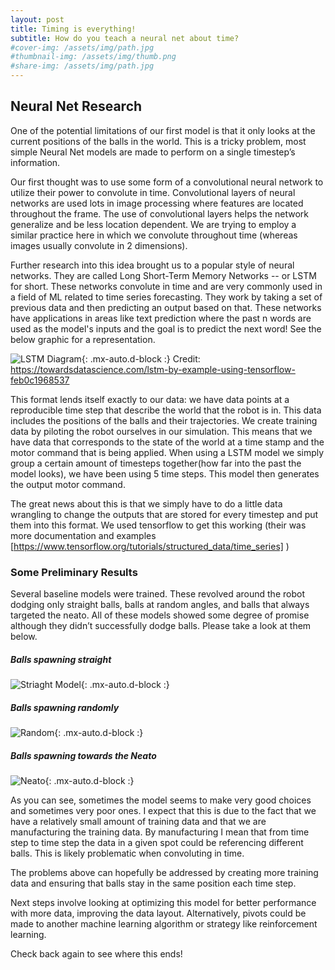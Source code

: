 ```yaml
---
layout: post
title: Timing is everything!
subtitle: How do you teach a neural net about time?
#cover-img: /assets/img/path.jpg
#thumbnail-img: /assets/img/thumb.png
#share-img: /assets/img/path.jpg
---
```

## Neural Net Research
One of the potential limitations of our first model is that it only looks at the current positions of the balls in the world. 
This is a tricky problem, most simple Neural Net models are made to perform on a single timestep’s information.


Our first thought was to use some form of a convolutional neural network to utilize their power to convolute in time.
Convolutional layers of neural networks are used lots in image processing where features are located throughout the frame.
The use of convolutional layers helps the network generalize and be less location dependent.
We are trying to employ a similar practice here in which we convolute throughout time (whereas images usually convolute in 2 dimensions). 

Further research into this idea brought us to a popular style of neural networks.
They are called Long Short-Term Memory Networks -- or LSTM for short.
These networks convolute in time and are very commonly used in a field of ML related to time series forecasting. They work by taking a set of previous data and then predicting an output based on that. These networks have applications in areas like text prediction where the past n words are used as the model's inputs and the goal is to predict the next word! See the below graphic for a representation.

![LSTM Diagram](/ml_comprobofinal/img/tds_LSTM_example.png){: .mx-auto.d-block :}
Credit: https://towardsdatascience.com/lstm-by-example-using-tensorflow-feb0c1968537 

This format lends itself exactly to our data: we have data points at a reproducible time step that describe the world that the robot is in.
This data includes the positions of the balls and their trajectories. We create training data by piloting the robot ourselves in our simulation.
This means that we have data that corresponds to the state of the world at a time stamp and the motor command that is being applied.
When using a LSTM model we simply group a certain amount of timesteps together(how far into the past the model looks), we have been using 5 time steps.
This model then generates the output motor command.

The great news about this is that we simply have to do a little data wrangling to change the outputs that are stored for every timestep and put them into this format.
We used tensorflow to get this working (their was more documentation and examples [https://www.tensorflow.org/tutorials/structured_data/time_series] )

### Some Preliminary Results
Several baseline models were trained. 
These revolved around the robot dodging only straight balls, balls at random angles, and balls that always targeted the neato.
All of these models showed some degree of promise although they didn’t successfully dodge balls. Please take a look at them below.

##### Balls spawning straight

![Striaght Model](/ml_comprobofinal/img/blog_straight.gif){: .mx-auto.d-block :}

##### Balls spawning randomly
![Random](/ml_comprobofinal/img/blog_random.gif){: .mx-auto.d-block :}

##### Balls spawning towards the Neato
![Neato](/ml_comprobofinal/img/blog_neato.gif){: .mx-auto.d-block :}

As you can see, sometimes the model seems to make very good choices and sometimes very poor ones.
I expect that this is due to the fact that we have a relatively small amount of training data and that we are manufacturing the training data.
By manufacturing I mean that from time step to time step the data in a given spot could be referencing different balls.
This is likely problematic when convoluting in time.

The problems above can hopefully be addressed by creating more training data and ensuring that balls stay in the same position each time step.

Next steps involve looking at optimizing this model for better performance with more data, improving the data layout.
Alternatively, pivots could be made to another machine learning algorithm or strategy like reinforcement learning.

Check back again to see where this ends!
